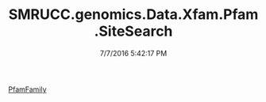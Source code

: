 ﻿---
title: SMRUCC.genomics.Data.Xfam.Pfam.SiteSearch
date: 7/7/2016 5:42:17 PM
---

[PfamFamily](T-SMRUCC.genomics.Data.Xfam.Pfam.SiteSearch.PfamFamily.html)
